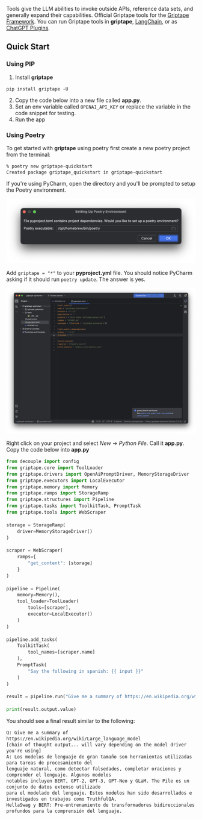 Tools give the LLM abilities to invoke outside APIs, reference data sets, and generally expand their capabilities. Official Griptape tools for the [Griptape Framework](https://github.com/griptape-ai/griptape). You can run Griptape tools in **griptape**, [LangChain](https://github.com/hwchase17/langchain), or as [ChatGPT Plugins](https://openai.com/blog/chatgpt-plugins).

## Quick Start

### Using PIP
1. Install **griptape**
```
pip install griptape -U
```
2. Copy the code below into a new file called **app.py**.
3. Set an env variable called `OPENAI_API_KEY` or replace the variable in the code snippet for testing. 
4. Run the app

### Using Poetry
To get started with **griptape** using poetry first create a new poetry project from the terminal: 

```
% poetry new griptape-quickstart
Created package griptape_quickstart in griptape-quickstart
```

If you're using PyCharm, open the directory and you'll be prompted to setup the Poetry environment. 

![Poetry Setup](../assets/tools/poetry_setup.png)

Add `griptape = "*"` to your **pyproject.yml** file. You should notice PyCharm asking if it should run `poetry update`. The answer is yes.

![TOML](../assets/tools/toml.png) 

Right click on your project and select *New* -> *Python File*. Call it **app.py**. Copy the code below into **app.py**
```py
from decouple import config
from griptape.core import ToolLoader
from griptape.drivers import OpenAiPromptDriver, MemoryStorageDriver
from griptape.executors import LocalExecutor
from griptape.memory import Memory
from griptape.ramps import StorageRamp
from griptape.structures import Pipeline
from griptape.tasks import ToolkitTask, PromptTask
from griptape.tools import WebScraper

storage = StorageRamp(
    driver=MemoryStorageDriver()
)

scraper = WebScraper(
    ramps={
        "get_content": [storage]
    }
)

pipeline = Pipeline(
    memory=Memory(),
    tool_loader=ToolLoader(
        tools=[scraper],
        executor=LocalExecutor()
    )
)

pipeline.add_tasks(
    ToolkitTask(
        tool_names=[scraper.name]
    ),
    PromptTask(
        "Say the following in spanish: {{ input }}"
    )
)

result = pipeline.run("Give me a summary of https://en.wikipedia.org/wiki/Large_language_model")

print(result.output.value)
```

You should see a final result similar to the following: 

```
Q: Give me a summary of https://en.wikipedia.org/wiki/Large_language_model
[chain of thought output... will vary depending on the model driver you're using]
A: Los modelos de lenguaje de gran tamaño son herramientas utilizadas para tareas de procesamiento del 
lenguaje natural, como detectar falsedades, completar oraciones y comprender el lenguaje. Algunos modelos 
notables incluyen BERT, GPT-2, GPT-3, GPT-Neo y GLaM. The Pile es un conjunto de datos extenso utilizado 
para el modelado del lenguaje. Estos modelos han sido desarrollados e investigados en trabajos como TruthfulQA, 
HellaSwag y BERT: Pre-entrenamiento de transformadores bidireccionales profundos para la comprensión del lenguaje.
```
